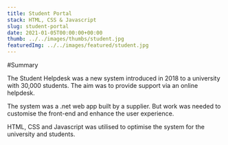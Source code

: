 ```yaml
---
title: Student Portal
stack: HTML, CSS & Javascript
slug: student-portal
date: 2021-01-05T00:00:00+00:00
thumb: ../../images/thumbs/student.jpg
featuredImg: ../../images/featured/student.jpg
---
```


#Summary

The Student Helpdesk was a new system introduced in 2018 to a university with 30,000 students. The aim was to provide support via an online helpdesk.

The system was a .net web app built by a supplier. But work was needed to customise the front-end and enhance the user experience.

HTML, CSS and Javascript was utilised to optimise the system for the university and students.
